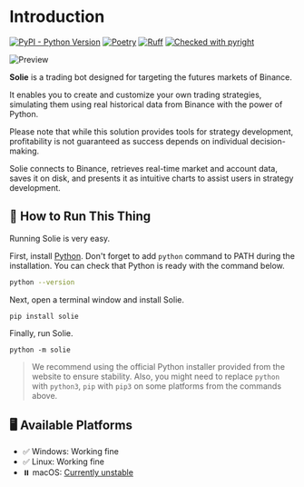 # Introduction

[![PyPI - Python Version](https://img.shields.io/pypi/v/solie)](https://pypi.org/project/solie/)
[![Poetry](https://img.shields.io/endpoint?url=https://python-poetry.org/badge/v0.json)](https://python-poetry.org/)
[![Ruff](https://img.shields.io/endpoint?url=https://raw.githubusercontent.com/astral-sh/ruff/main/assets/badge/v2.json)](https://github.com/astral-sh/ruff)
[![Checked with pyright](https://microsoft.github.io/pyright/img/pyright_badge.svg)](https://microsoft.github.io/pyright/)

![Preview](https://github.com/cunarist/solie/assets/66480156/8521df2b-a315-4e00-8963-1db287e0c8ce)

**Solie** is a trading bot designed for targeting the futures markets of Binance.

It enables you to create and customize your own trading strategies, simulating them using real historical data from Binance with the power of Python.

Please note that while this solution provides tools for strategy development, profitability is not guaranteed as success depends on individual decision-making.

Solie connects to Binance, retrieves real-time market and account data, saves it on disk, and presents it as intuitive charts to assist users in strategy development.

## 🛞 How to Run This Thing

Running Solie is very easy.

First, install [Python](https://www.python.org/). Don't forget to add `python` command to PATH during the installation. You can check that Python is ready with the command below.

```bash
python --version
```

Next, open a terminal window and install Solie.

```
pip install solie
```

Finally, run Solie.

```
python -m solie
```

> We recommend using the official Python installer provided from the website to ensure stability. Also, you might need to replace `python` with `python3`, `pip` with `pip3` on some platforms from the commands above.

## 🖥️ Available Platforms

- ✅ Windows: Working fine
- ✅ Linux: Working fine
- ⏸️ macOS: [Currently unstable](https://github.com/cunarist/solie/issues/87)
